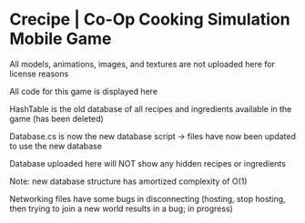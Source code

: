 # Crecipe | Co-Op Cooking Simulation Mobile Game


All models, animations, images, and textures are not uploaded here for license reasons

All code for this game is displayed here

HashTable is the old database of all recipes and ingredients available in the game (has been deleted)

Database.cs is now the new database script -> files have now been updated to use the new database

Database uploaded here will NOT show any hidden recipes or ingredients

Note: new database structure has amortized complexity of O(1)

Networking files have some bugs in disconnecting (hosting, stop hosting, then trying to join a new world results in a bug; in progress)
